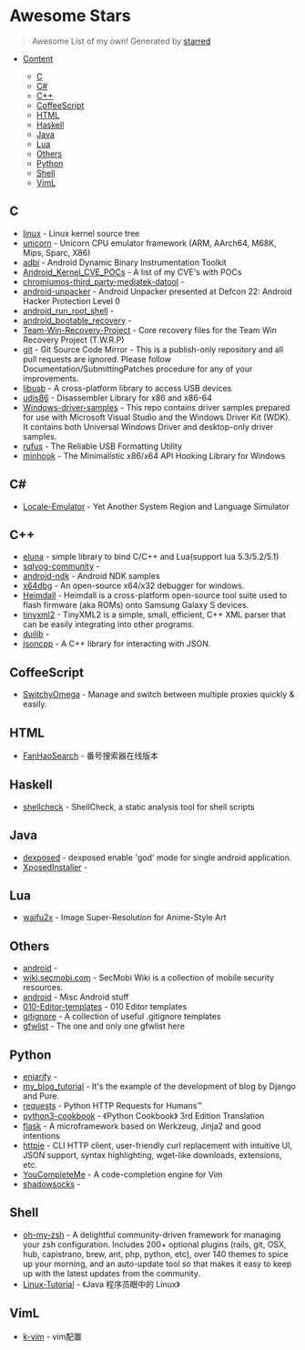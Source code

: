 # Awesome Stars

> Awesome List of my own!  Generated by [starred](https://github.com/maguowei/starred)


- [Content](#starred)


    - [C](#c)
    - [C#](#c#)
    - [C++](#c++)
    - [CoffeeScript](#coffeescript)
    - [HTML](#html)
    - [Haskell](#haskell)
    - [Java](#java)
    - [Lua](#lua)
    - [Others](#others)
    - [Python](#python)
    - [Shell](#shell)
    - [VimL](#viml)

## C

* [linux](https://github.com/torvalds/linux) - Linux kernel source tree
* [unicorn](https://github.com/unicorn-engine/unicorn) - Unicorn CPU emulator framework (ARM, AArch64, M68K, Mips, Sparc, X86)
* [adbi](https://github.com/crmulliner/adbi) - Android Dynamic Binary Instrumentation Toolkit
* [Android_Kernel_CVE_POCs](https://github.com/ScottyBauer/Android_Kernel_CVE_POCs) - A list of my CVE's with POCs
* [chromiumos-third_party-mediatek-datool](https://github.com/mtk09422/chromiumos-third_party-mediatek-datool) - 
* [android-unpacker](https://github.com/strazzere/android-unpacker) - Android Unpacker presented at Defcon 22: Android Hacker Protection Level 0
* [android_run_root_shell](https://github.com/android-rooting-tools/android_run_root_shell) - 
* [android_bootable_recovery](https://github.com/omnirom/android_bootable_recovery) - 
* [Team-Win-Recovery-Project](https://github.com/TeamWin/Team-Win-Recovery-Project) - Core recovery files for the Team Win Recovery Project (T.W.R.P)
* [git](https://github.com/git/git) - Git Source Code Mirror - This is a publish-only repository and all pull requests are ignored. Please follow Documentation/SubmittingPatches procedure for any of your improvements.
* [libusb](https://github.com/libusb/libusb) - A cross-platform library to access USB devices
* [udis86](https://github.com/vmt/udis86) - Disassembler Library for x86 and x86-64
* [Windows-driver-samples](https://github.com/Microsoft/Windows-driver-samples) - This repo contains driver samples prepared for use with Microsoft Visual Studio and the Windows Driver Kit (WDK). It contains both Universal Windows Driver and desktop-only driver samples.
* [rufus](https://github.com/pbatard/rufus) - The Reliable USB Formatting Utility
* [minhook](https://github.com/TsudaKageyu/minhook) - The Minimalistic x86/x64 API Hooking Library for Windows

## C#

* [Locale-Emulator](https://github.com/xupefei/Locale-Emulator) - Yet Another System Region and Language Simulator

## C++

* [eluna](https://github.com/radiotail/eluna) - simple library to bind C/C++ and Lua(support lua 5.3/5.2/5.1)
* [sqlyog-community](https://github.com/webyog/sqlyog-community) - 
* [android-ndk](https://github.com/googlesamples/android-ndk) - Android NDK samples
* [x64dbg](https://github.com/x64dbg/x64dbg) - An open-source x64/x32 debugger for windows.
* [Heimdall](https://github.com/Benjamin-Dobell/Heimdall) - Heimdall is a cross-platform open-source tool suite used to flash firmware (aka ROMs) onto Samsung Galaxy S devices.
* [tinyxml2](https://github.com/leethomason/tinyxml2) - TinyXML2 is a simple, small, efficient, C++ XML parser that can be easily integrating into other programs.
* [duilib](https://github.com/duilib/duilib) - 
* [jsoncpp](https://github.com/open-source-parsers/jsoncpp) - A C++ library for interacting with JSON.

## CoffeeScript

* [SwitchyOmega](https://github.com/FelisCatus/SwitchyOmega) - Manage and switch between multiple proxies quickly & easily.

## HTML

* [FanHaoSearch](https://github.com/ShenXuGongZi/FanHaoSearch) - 番号搜索器在线版本

## Haskell

* [shellcheck](https://github.com/koalaman/shellcheck) - ShellCheck, a static analysis tool for shell scripts

## Java

* [dexposed](https://github.com/alibaba/dexposed) - dexposed enable 'god' mode for single android application.
* [XposedInstaller](https://github.com/rovo89/XposedInstaller) - 

## Lua

* [waifu2x](https://github.com/nagadomi/waifu2x) - Image Super-Resolution for Anime-Style Art

## Others

* [android](https://github.com/omnirom/android) - 
* [wiki.secmobi.com](https://github.com/secmobi/wiki.secmobi.com) - SecMobi Wiki is a collection of mobile security resources.
* [android](https://github.com/CyanogenMod/android) - Misc Android stuff
* [010-Editor-templates](https://github.com/MartijnB/010-Editor-templates) - 010 Editor templates
* [gitignore](https://github.com/github/gitignore) - A collection of useful .gitignore templates
* [gfwlist](https://github.com/gfwlist/gfwlist) - The one and only one gfwlist here

## Python

* [enjarify](https://github.com/google/enjarify) - 
* [my_blog_tutorial](https://github.com/Andrew-liu/my_blog_tutorial) - It's the example of the development of blog by Django and Pure.
* [requests](https://github.com/kennethreitz/requests) - Python HTTP Requests for Humans™
* [python3-cookbook](https://github.com/yidao620c/python3-cookbook) - 《Python Cookbook》 3rd Edition Translation
* [flask](https://github.com/pallets/flask) - A microframework based on Werkzeug, Jinja2 and good intentions
* [httpie](https://github.com/jkbrzt/httpie) - CLI HTTP client, user-friendly curl replacement with intuitive UI, JSON support, syntax highlighting, wget-like downloads, extensions, etc.
* [YouCompleteMe](https://github.com/Valloric/YouCompleteMe) - A code-completion engine for Vim
* [shadowsocks](https://github.com/shadowsocks/shadowsocks) - 

## Shell

* [oh-my-zsh](https://github.com/robbyrussell/oh-my-zsh) - A delightful community-driven framework for managing your zsh configuration. Includes 200+ optional plugins (rails, git, OSX, hub, capistrano, brew, ant, php, python, etc), over 140 themes to spice up your morning, and an auto-update tool so that makes it easy to keep up with the latest updates from the community.
* [Linux-Tutorial](https://github.com/judasn/Linux-Tutorial) - 《Java 程序员眼中的 Linux》

## VimL

* [k-vim](https://github.com/wklken/k-vim) - vim配置


